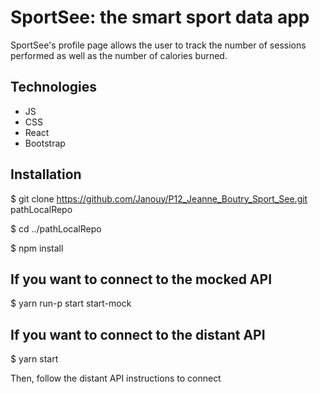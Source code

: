 # SportSee: the smart sport data app

SportSee's profile page allows the user to track the number of sessions performed as well as the number of calories burned.

## Technologies

-   JS
-   CSS
-   React
-   Bootstrap

## Installation

$ git clone https://github.com/Janouy/P12_Jeanne_Boutry_Sport_See.git pathLocalRepo

$ cd ../pathLocalRepo

$ npm install

## If you want to connect to the mocked API

$ yarn run-p start start-mock

## If you want to connect to the distant API

$ yarn start

Then, follow the distant API instructions to connect
